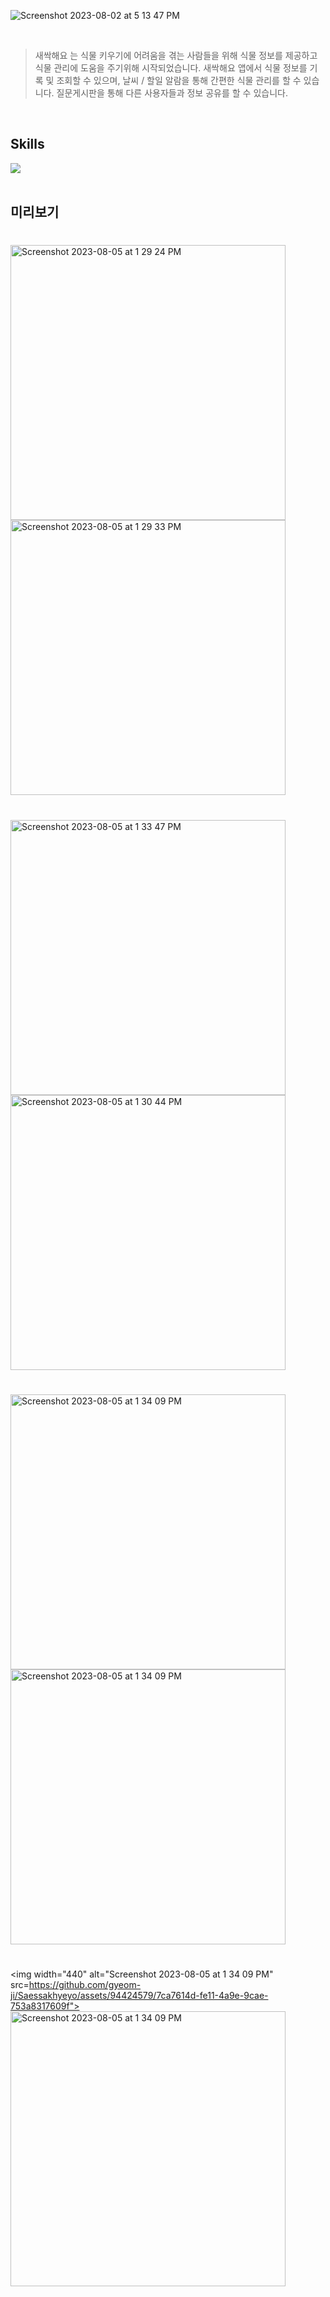 ![Screenshot 2023-08-02 at 5 13 47 PM](https://github.com/gyeom-ji/Saessakhyeyo/assets/94424579/e644ff55-a238-439c-9540-9d56f5c8dc52)

<br>

>새싹해요 는 식물 키우기에 어려움을 겪는 사람들을 위해 식물 정보를 제공하고 식물 관리에 도움을 주기위해 시작되었습니다. 
>새싹해요 앱에서 식물 정보를 기록 및 조회할 수 있으며,
>날씨 / 할일 알람을 통해 간편한 식물 관리를 할 수 있습니다.
>질문게시판을 통해 다른 사용자들과 정보 공유를 할 수 있습니다.
>

<br>

<div>
<h2>Skills</h2>
<img src="https://img.shields.io/badge/Swift-F05138?style=for-the-badge&logo=swift&logoColor=white"/>
</div>

<br>
<h2>미리보기</h2>

#
<img width="440" alt="Screenshot 2023-08-05 at 1 29 24 PM" src="https://github.com/gyeom-ji/Saessakhyeyo/assets/94424579/ab7a4bf7-3194-42e7-9f1e-54bce2172bca">
<img width="440" alt="Screenshot 2023-08-05 at 1 29 33 PM" src="https://github.com/gyeom-ji/Saessakhyeyo/assets/94424579/5c71203c-4187-4126-93bf-973de7b59902">

#
<img width="440" alt="Screenshot 2023-08-05 at 1 33 47 PM" src="https://github.com/gyeom-ji/Saessakhyeyo/assets/94424579/4ac2e618-a454-42cb-9035-a196af4b31ff">

<img width="440" alt="Screenshot 2023-08-05 at 1 30 44 PM" src="https://github.com/gyeom-ji/Saessakhyeyo/assets/94424579/6e094ede-8072-4fff-880d-eeb1932970a0">

#
<img width="440" alt="Screenshot 2023-08-05 at 1 34 09 PM" src="https://github.com/gyeom-ji/Saessakhyeyo/assets/94424579/4555babc-76c6-4546-867d-9819bd9d3067">
<img width="440" alt="Screenshot 2023-08-05 at 1 34 09 PM" src="https://github.com/gyeom-ji/Saessakhyeyo/assets/94424579/f4ee0a44-e34d-4340-90cd-bcd4047576de">

#
<img width="440" alt="Screenshot 2023-08-05 at 1 34 09 PM" src=https://github.com/gyeom-ji/Saessakhyeyo/assets/94424579/7ca7614d-fe11-4a9e-9cae-753a8317609f">
<img width="440" alt="Screenshot 2023-08-05 at 1 34 09 PM" src="https://github.com/gyeom-ji/Saessakhyeyo/assets/94424579/5abdd32d-1403-4c47-b4da-883487de29d5">


